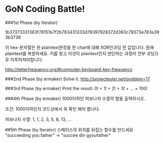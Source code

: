 GoN Coding Battle!
=================

###1st Phase (by Iterator)

1b37373331363f78151b7f2b783431333d78397828372d363c78373e783a393b3736

이 hex-문자열은 한 plaintext문장을 한 char에 대해 XOR인코딩 한 값입니다.
원래 plaintext를 복원하세요. 키를 찾고 이것이 plaintext인지 판단하는 과정이 전부 코딩으로 이루어져야합니다.

http://letterfrequency.org/#computer-keyboard-key-frequency


###2nd Phase (by ermaker)
Solve it.
http://projecteuler.net/problem=17

###3rd Phase (by ermaker)
Print the result: 0! + 1! + 2! + 3! + ... + 100!

###4th Phase (by ermaker)
1000이하인 피보나치 수열의 합을 출력하시오.

조건: 1000이하인지 코드상에서 꼭 확인 해야 합니다.

피보나치 수열: 1, 1, 2, 3, 5, 8, 13, ...

##5th Phase (by Iterator)
스페이스의 위치를 뒤집는 함수를 만드세요
"succeeding you father" -> "succee din gyoufather"
